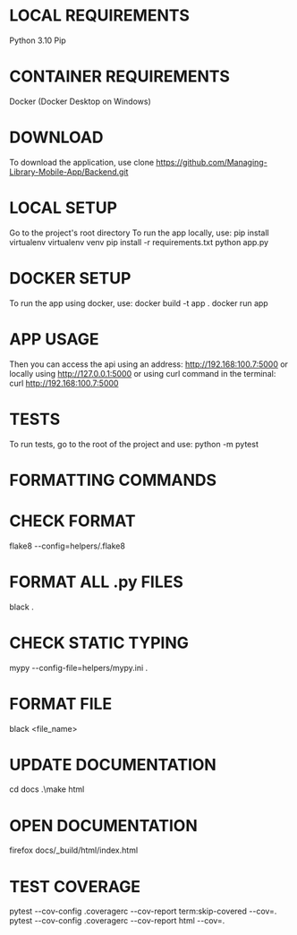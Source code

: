 # LOCAL REQUIREMENTS
Python 3.10
Pip

# CONTAINER REQUIREMENTS
Docker
(Docker Desktop on Windows)

# DOWNLOAD
To download the application, use
clone https://github.com/Managing-Library-Mobile-App/Backend.git

# LOCAL SETUP
Go to the project's root directory
To run the app locally, use:
pip install virtualenv
virtualenv venv
pip install -r requirements.txt
python app.py

# DOCKER SETUP
To run the app using docker, use:
docker build -t app .
docker run app

# APP USAGE
Then you can access the api using an address: http://192.168:100.7:5000
or locally using http://127.0.0.1:5000
or using curl command in the terminal:
curl http://192.168:100.7:5000

# TESTS
To run tests, go to the root of the project and use:
python -m pytest

# FORMATTING COMMANDS

# CHECK FORMAT
flake8 --config=helpers/.flake8

# FORMAT ALL .py FILES
black .

# CHECK STATIC TYPING
mypy --config-file=helpers/mypy.ini .

# FORMAT FILE
black <file_name>

# UPDATE DOCUMENTATION
cd docs
.\make html

# OPEN DOCUMENTATION
firefox docs/_build/html/index.html

# TEST COVERAGE
pytest --cov-config .coveragerc --cov-report term:skip-covered --cov=.
pytest --cov-config .coveragerc --cov-report html --cov=.